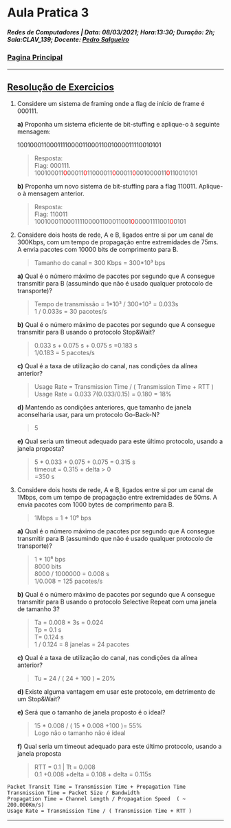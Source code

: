 # Aula Pratica 3   
##### *Redes de Computadores* | **Data:** 08/03/2021; **Hora**:13:30; **Duração**: 2h; **Sala**:CLAV_139; **Docente**: [Pedro Salgueiro](../#docentes)  
### [Pagina Principal](../)
 ---    
## [Resolução de Exercicios](https://www.moodle.uevora.pt/2122/mod/page/view.php?id=51550)

1. Considere um sistema de framing onde a flag de início de frame é 000111. 

    ****a)**** Proponha um sistema eficiente de bit-stuffing e aplique-o à seguinte mensagem:

    100100011000111100001100011001000011110010101  
    >Resposta:   
    Flag: 000111.  
    100100011<span class="red">0</span>00011<span class="red">0</span>11000011<span class="red">0</span>00011<span class="red">0</span>001000011<span class="red">0</span>110010101

    

    **b)** Proponha um novo sistema de bit-stuffing para a flag 110011. Aplique-o à mensagem anterior.  
    > Resposta:   
    Flag: 110011  
    100100011000111100001100011001<span class="red">0</span>00001111001<span class="red">0</span>0101  

2. Considere dois hosts de rede, A e B, ligados entre si por um canal de 300Kbps, com um tempo de propagação entre extremidades de 75ms. A envia pacotes com 10000 bits de comprimento para B.  
    > Tamanho do canal = 300 Kbps = 300\*10³ bps  

    

    **a)** Qual é o número máximo de pacotes por segundo que A consegue transmitir para B (assumindo que não é usado qualquer protocolo de transporte)?  
    >   Tempo de transmissão = 1\*10³ / 300\*10³ = 0.033s  
    1 / 0.033s = 30 pacotes/s  

    **b)** Qual é o número máximo de pacotes por segundo que A consegue transmitir para B usando o protocolo Stop&Wait?
    > 0.033 s + 0.075 s + 0.075 s =0.183 s  
    1/0.183 = 5 pacotes/s

    **c)** Qual é a taxa de utilização do canal, nas condições da alínea anterior?  
    > Usage Rate = Transmission Time / ( Transmission Time + RTT )  
    Usage Rate = 0.033 7(0.033/0.15) = 0.180 = 18%

    **d)** Mantendo as condições anteriores, que tamanho de janela aconselharia usar, para um protocolo Go-Back-N?  
    > 5

    **e)** Qual seria um timeout adequado para este último protocolo, usando a janela proposta?  
    > 5 \* 0.033 + 0.075 + 0.075 = 0.315 s  
    timeout = 0.315 + delta  > 0  
    =350 s


3. Considere dois hosts de rede, A e B, ligados entre si por um canal de 1Mbps, com um tempo de propagação entre extremidades de 50ms. A envia pacotes com 1000 bytes de comprimento para B.  
    > 1Mbps = 1 \* 10⁶ bps

    **a)** Qual é o número máximo de pacotes por segundo que A consegue transmitir para B (assumindo que não é usado qualquer protocolo de transporte)?   
    > 1 \* 10⁶ bps  
    8000 bits  
    8000 / 1000000 = 0.008 s  
    1/0.008 = 125 pacotes/s

    **b)** Qual é o número máximo de pacotes por segundo que A consegue transmitir para B usando o protocolo Selective Repeat com uma janela de tamanho 3?  
    > Ta = 0.008 \* 3s = 0.024  
    Tp  = 0.1 s  
    T= 0.124 s  
    1 / 0.124 = 8 janelas = 24 pacotes

    **c)** Qual é a taxa de utilização do canal, nas condições da alínea anterior?  
    > Tu = 24 / ( 24 + 100 ) = 20%

    **d)** Existe alguma vantagem em usar este protocolo, em detrimento de um Stop&Wait?  
    > 
 
    **e)** Será que o tamanho de janela proposto é o ideal?  
    > 15 \* 0.008 / ( 15 \* 0.008 +100 )= 55%  
    Logo não o tamanho não é ideal

    **f)** Qual seria um timeout adequado para este último protocolo, usando a janela proposta   
    > RTT = 0.1 | Tt = 0.008  
    0.1 +0.008 +delta = 0.108 + delta = 0.115s

  
``` 
Packet Transit Time = Transmission Time + Propagation Time
Transmission Time = Packet Size / Bandwidth
Propagation Time = Channel Length / Propagation Speed  ( ~ 200.000Km/s)
Usage Rate = Transmission Time / ( Transmission Time + RTT )
 ```   
 ---
 <style>
     .red{
         color: red;
     }
    .markdown-body blockquote {
        background:rgb(140 143 147 / 17%);
        padding: 0 1em;
        padding: 0 1em;
        color: #000000;
        border-left: 0.25em solid #007fff;
    }   
 </style>